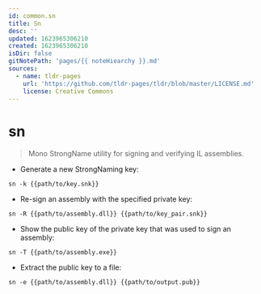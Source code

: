 ```yaml
---
id: common.sn
title: Sn
desc: ''
updated: 1623965306210
created: 1623965306210
isDir: false
gitNotePath: 'pages/{{ noteHiearchy }}.md'
sources:
  - name: tldr-pages
    url: 'https://github.com/tldr-pages/tldr/blob/master/LICENSE.md'
    license: Creative Commons
---
```

# sn

> Mono StrongName utility for signing and verifying IL assemblies.

- Generate a new StrongNaming key:

`sn -k {{path/to/key.snk}}`

- Re-sign an assembly with the specified private key:

`sn -R {{path/to/assembly.dll}} {{path/to/key_pair.snk}}`

- Show the public key of the private key that was used to sign an assembly:

`sn -T {{path/to/assembly.exe}}`

- Extract the public key to a file:

`sn -e {{path/to/assembly.dll}} {{path/to/output.pub}}`

